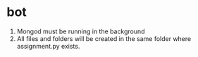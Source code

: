 # bot
1. Mongod must be running in the background
2. All files and folders will be created in the same folder where assignment.py exists.
